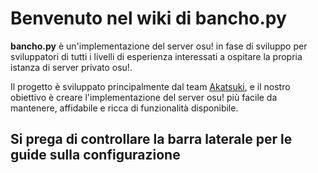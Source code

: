 # Benvenuto nel wiki di bancho.py

**bancho.py** è un'implementazione del server osu! in fase di sviluppo per sviluppatori di tutti i livelli
di esperienza interessati a ospitare la propria istanza di server privato osu!.

Il progetto è sviluppato principalmente dal team [Akatsuki](https://akatsuki.pw/),
e il nostro obiettivo è creare l'implementazione del server osu! più facile da mantenere, affidabile e ricca di funzionalità disponibile.

## Si prega di controllare la barra laterale per le guide sulla configurazione
